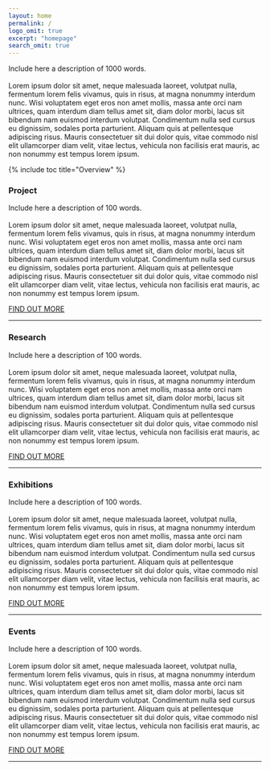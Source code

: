 ```yaml
---
layout: home
permalink: /
logo_omit: true
excerpt: "homepage"
search_omit: true
---
```


Include here a description of 1000 words.<br><br>
Lorem ipsum dolor sit amet, neque malesuada laoreet,
volutpat nulla, fermentum lorem felis vivamus, quis in risus,
at magna nonummy interdum nunc. Wisi voluptatem eget eros non
amet mollis, massa ante orci nam ultrices, quam interdum diam
tellus amet sit, diam dolor morbi, lacus sit bibendum nam
euismod interdum volutpat. Condimentum nulla sed cursus eu
dignissim, sodales porta parturient. Aliquam quis at
pellentesque adipiscing risus. Mauris consectetuer sit dui
dolor quis, vitae commodo nisl elit ullamcorper diam velit,
vitae lectus, vehicula non facilisis erat mauris, ac non
nonummy est tempus lorem ipsum.

<a name="hometoc"></a>
{% include toc title="Overview" %}


### Project
Include here a description of 100 words.<br><br>
Lorem ipsum dolor sit amet, neque malesuada laoreet,
volutpat nulla, fermentum lorem felis vivamus, quis in risus,
at magna nonummy interdum nunc. Wisi voluptatem eget eros non
amet mollis, massa ante orci nam ultrices, quam interdum diam
tellus amet sit, diam dolor morbi, lacus sit bibendum nam
euismod interdum volutpat. Condimentum nulla sed cursus eu
dignissim, sodales porta parturient. Aliquam quis at
pellentesque adipiscing risus. Mauris consectetuer sit dui
dolor quis, vitae commodo nisl elit ullamcorper diam velit,
vitae lectus, vehicula non facilisis erat mauris, ac non
nonummy est tempus lorem ipsum.

<div markdown="0"><a href="{{ site.url }}/pages/about" class="btn2">FIND OUT MORE</a></div>
<a href="#hometoc"><i class="fa fa-chevron-up fa-lg fa-pull-right"></i></a> <a href="#top"><i class="fa fa-angle-double-up fa-1x fa-pull-left"></i></a>

<hr>

### Research

Include here a description of 100 words.<br><br>
Lorem ipsum dolor sit amet, neque malesuada laoreet,
volutpat nulla, fermentum lorem felis vivamus, quis in risus,
at magna nonummy interdum nunc. Wisi voluptatem eget eros non
amet mollis, massa ante orci nam ultrices, quam interdum diam
tellus amet sit, diam dolor morbi, lacus sit bibendum nam
euismod interdum volutpat. Condimentum nulla sed cursus eu
dignissim, sodales porta parturient. Aliquam quis at
pellentesque adipiscing risus. Mauris consectetuer sit dui
dolor quis, vitae commodo nisl elit ullamcorper diam velit,
vitae lectus, vehicula non facilisis erat mauris, ac non
nonummy est tempus lorem ipsum.

<div markdown="0"><a href="{{ site.url }}/research" class="btn2">FIND OUT MORE</a></div>
<a href="#hometoc"><i class="fa fa-chevron-up fa-lg fa-pull-right"></i></a> <a href="#top"><i class="fa fa-angle-double-up fa-1x fa-pull-left"></i></a>

<hr>

### Exhibitions
Include here a description of 100 words.<br><br>
Lorem ipsum dolor sit amet, neque malesuada laoreet,
volutpat nulla, fermentum lorem felis vivamus, quis in risus,
at magna nonummy interdum nunc. Wisi voluptatem eget eros non
amet mollis, massa ante orci nam ultrices, quam interdum diam
tellus amet sit, diam dolor morbi, lacus sit bibendum nam
euismod interdum volutpat. Condimentum nulla sed cursus eu
dignissim, sodales porta parturient. Aliquam quis at
pellentesque adipiscing risus. Mauris consectetuer sit dui
dolor quis, vitae commodo nisl elit ullamcorper diam velit,
vitae lectus, vehicula non facilisis erat mauris, ac non
nonummy est tempus lorem ipsum.

<div markdown="0"><a href="{{ site.url }}/exhibits" class="btn2">FIND OUT MORE</a></div>
<a href="#hometoc"><i class="fa fa-chevron-up fa-lg fa-pull-right"></i></a> <a href="#top"><i class="fa fa-angle-double-up fa-1x fa-pull-left"></i></a>

<hr>

### Events
Include here a description of 100 words.<br><br>
Lorem ipsum dolor sit amet, neque malesuada laoreet,
volutpat nulla, fermentum lorem felis vivamus, quis in risus,
at magna nonummy interdum nunc. Wisi voluptatem eget eros non
amet mollis, massa ante orci nam ultrices, quam interdum diam
tellus amet sit, diam dolor morbi, lacus sit bibendum nam
euismod interdum volutpat. Condimentum nulla sed cursus eu
dignissim, sodales porta parturient. Aliquam quis at
pellentesque adipiscing risus. Mauris consectetuer sit dui
dolor quis, vitae commodo nisl elit ullamcorper diam velit,
vitae lectus, vehicula non facilisis erat mauris, ac non
nonummy est tempus lorem ipsum.

<div markdown="0"><a href="{{ site.url }}/events" class="btn2">FIND OUT MORE</a></div>
<a href="#hometoc"><i class="fa fa-chevron-up fa-lg fa-pull-right"></i></a> <a href="#top"><i class="fa fa-angle-double-up fa-1x fa-pull-left"></i></a>

<hr>
